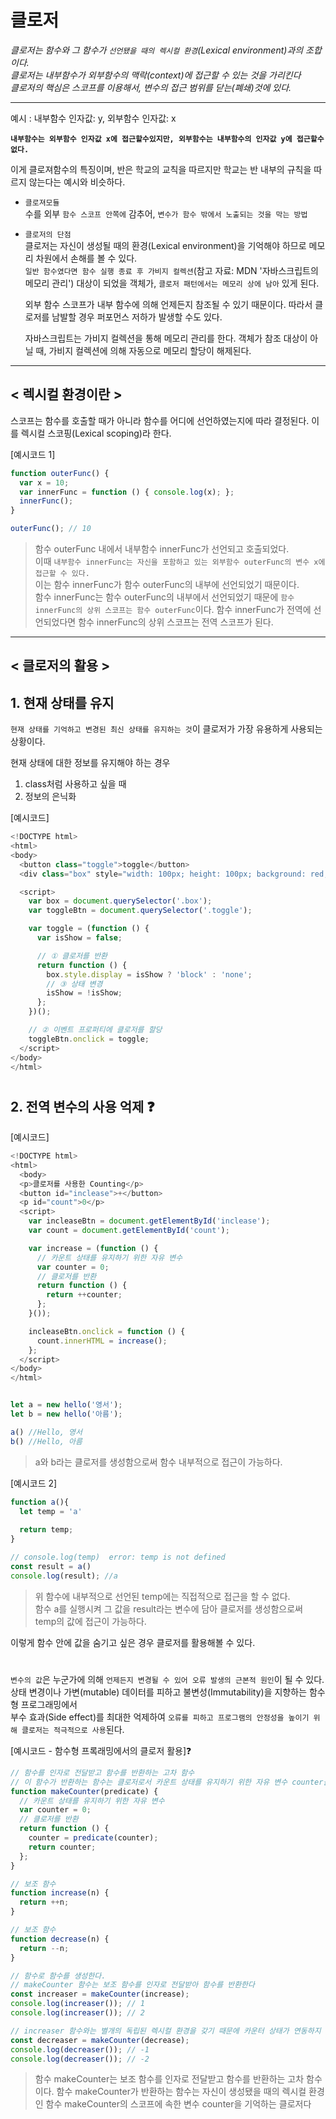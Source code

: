 # 클로저

*클로저는 함수와 그 함수가 `선언됐을 때의 렉시컬 환경`(Lexical environment)과의 조합이다.*   
*클로저는 내부함수가 외부함수의 맥락(context)에 접근할 수 있는 것을 가리킨다*   
*클로저의 핵심은 스코프를 이용해서, 변수의 접근 범위를 닫는(폐쇄)것에 있다.*
*** 

예시 : 내부함수 인자값: y, 외부함수 인자값: x

**`내부함수는 외부함수 인자값 x에 접근할수있지만, 외부함수는 내부함수의 인자값 y에 접근할수없다.`**

이게 클로져함수의 특징이며, 반은 학교의 교칙을 따르지만 학교는 반 내부의 규칙을 따르지 않는다는 예시와 비슷하다.

* `클로져모듈`  
  수를 외부 `함수 스코프 안쪽에` 감추어, `변수가 함수 밖에서 노출되는 것을 막는 방법`

* `클로저의 단점`   
    클로저는 자신이 생성될 때의 환경(Lexical environment)을 기억해야 하므로 메모리 차원에서 손해를 볼 수 있다.   
    `일반 함수였다면 함수 실행 종료 후 가비지 컬렉션`(참고 자료: MDN '자바스크립트의 메모리 관리') 대상이 되었을 객체가, `클로저 패턴에서는 메모리 상에 남아` 있게 된다. 

    외부 함수 스코프가 내부 함수에 의해 언제든지 참조될 수 있기 때문이다. 따라서 클로저를 남발할 경우 퍼포먼스 저하가 발생할 수도 있다.

    자바스크립트는 가비지 컬렉션을 통해 메모리 관리를 한다. 객체가 참조 대상이 아닐 때, 가비지 컬렉션에 의해 자동으로 메모리 할당이 해제된다.

***

## < 렉시컬 환경이란 >
스코프는 함수를 호출할 때가 아니라 함수를 어디에 선언하였는지에 따라 결정된다. 이를 렉시컬 스코핑(Lexical scoping)라 한다.

[예시코드 1]
```js
function outerFunc() {
  var x = 10;
  var innerFunc = function () { console.log(x); };
  innerFunc();
}

outerFunc(); // 10
```
>함수 outerFunc 내에서 내부함수 innerFunc가 선언되고 호출되었다.   
이때 `내부함수 innerFunc는 자신을 포함하고 있는 외부함수 outerFunc의 변수 x에 접근할 수 있다.`   
이는 함수 innerFunc가 함수 outerFunc의 내부에 선언되었기 때문이다.  
함수 innerFunc는 함수 outerFunc의 내부에서 선언되었기 때문에 `함수 innerFunc의 상위 스코프는 함수 outerFunc`이다. 함수 innerFunc가 전역에 선언되었다면 함수 innerFunc의 상위 스코프는 전역 스코프가 된다.

***

## < 클로저의 활용 >

## 1. 현재 상태를 유지

`현재 상태를 기억하고 변경된 최신 상태를 유지하는 것`이 클로저가 가장 유용하게 사용되는 상황이다.   

현재 상태에 대한 정보를 유지해야 하는 경우
1. class처럼 사용하고 싶을 때
2. 정보의 은닉화

[예시코드]
```js
<!DOCTYPE html>
<html>
<body>
  <button class="toggle">toggle</button>
  <div class="box" style="width: 100px; height: 100px; background: red;"></div>

  <script>
    var box = document.querySelector('.box');
    var toggleBtn = document.querySelector('.toggle');

    var toggle = (function () {
      var isShow = false;

      // ① 클로저를 반환
      return function () {
        box.style.display = isShow ? 'block' : 'none';
        // ③ 상태 변경
        isShow = !isShow;
      };
    })();

    // ② 이벤트 프로퍼티에 클로저를 할당
    toggleBtn.onclick = toggle;
  </script>
</body>
</html>
```
#
## 2. 전역 변수의 사용 억제 ❓
[예시코드]
```js
<!DOCTYPE html>
<html>
  <body>
  <p>클로저를 사용한 Counting</p>
  <button id="inclease">+</button>
  <p id="count">0</p>
  <script>
    var incleaseBtn = document.getElementById('inclease');
    var count = document.getElementById('count');

    var increase = (function () {
      // 카운트 상태를 유지하기 위한 자유 변수
      var counter = 0;
      // 클로저를 반환
      return function () {
        return ++counter;
      };
    }());

    incleaseBtn.onclick = function () {
      count.innerHTML = increase();
    };
  </script>
</body>
</html>


let a = new hello('영서');
let b = new hello('아름');

a() //Hello, 영서
b() //Hello, 아름
```
> a와 b라는 클로저를 생성함으로써 함수 내부적으로 접근이 가능하다.

[예시코드 2]
```js
function a(){
  let temp = 'a' 
  
  return temp;
} 

// console.log(temp)  error: temp is not defined
const result = a()
console.log(result); //a
```
> 위 함수에 내부적으로 선언된 temp에는 직접적으로 접근을 할 수 없다.   
> 함수 a를 실행시켜 그 값을 result라는 변수에 담아 클로저를 생성함으로써 temp의 값에 접근이 가능하다.    
> 
이렇게 함수 안에 값을 숨기고 싶은 경우 클로저를 활용해볼 수 있다.

#
`변수의 값`은 누군가에 의해 `언제든지 변경될 수 있어 오류 발생의 근본적 원인`이 될 수 있다.   
상태 변경이나 가변(mutable) 데이터를 피하고 불변성(Immutability)을 지향하는 함수형 프로그래밍에서   
부수 효과(Side effect)를 최대한 억제하여 `오류를 피하고 프로그램의 안정성을 높이기 위해 클로저는 적극적으로 사용`된다.

[예시코드 - 함수형 프록래밍에서의 클로저 활용]❓

```js
// 함수를 인자로 전달받고 함수를 반환하는 고차 함수
// 이 함수가 반환하는 함수는 클로저로서 카운트 상태를 유지하기 위한 자유 변수 counter을 기억한다.
function makeCounter(predicate) {
  // 카운트 상태를 유지하기 위한 자유 변수
  var counter = 0;
  // 클로저를 반환
  return function () {
    counter = predicate(counter);
    return counter;
  };
}

// 보조 함수
function increase(n) {
  return ++n;
}

// 보조 함수
function decrease(n) {
  return --n;
}

// 함수로 함수를 생성한다.
// makeCounter 함수는 보조 함수를 인자로 전달받아 함수를 반환한다
const increaser = makeCounter(increase);
console.log(increaser()); // 1
console.log(increaser()); // 2

// increaser 함수와는 별개의 독립된 렉시컬 환경을 갖기 때문에 카운터 상태가 연동하지 않는다.
const decreaser = makeCounter(decrease);
console.log(decreaser()); // -1
console.log(decreaser()); // -2
```
>함수 makeCounter는 보조 함수를 인자로 전달받고 함수를 반환하는 고차 함수이다. 함수 makeCounter가 반환하는 함수는 자신이 생성됐을 때의 렉시컬 환경인 함수 makeCounter의 스코프에 속한 변수 counter을 기억하는 클로저다
